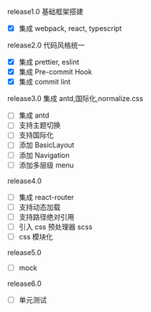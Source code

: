 release1.0 基础框架搭建

- [x] 集成 webpack, react, typescript

release2.0 代码风格统一

- [x] 集成 prettier, eslint
- [x] 集成 Pre-commit Hook
- [x] 集成 commit lint

release3.0 集成 antd,国际化,normalize.css

- [ ] 集成 antd
- [ ] 支持主题切换
- [ ] 支持国际化
- [ ] 添加 BasicLayout
- [ ] 添加 Navigation
- [ ] 添加多层级 menu

release4.0

- [ ] 集成 react-router
- [ ] 支持动态加载
- [ ] 支持路径绝对引用
- [ ] 引入 css 预处理器 scss
- [ ] css 模块化

release5.0

- [ ] mock

release6.0

- [ ] 单元测试
